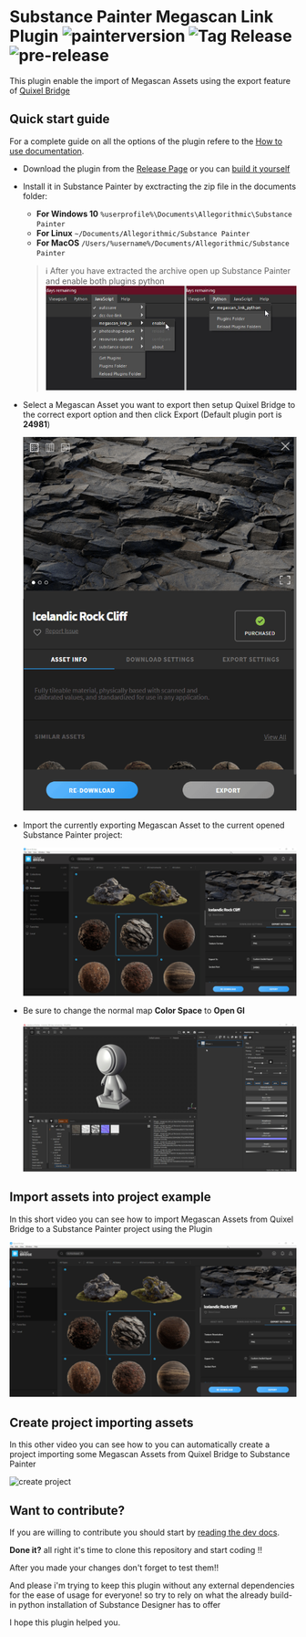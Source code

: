 
# Substance Painter Megascan Link Plugin ![painterversion](https://img.shields.io/badge/painter%20version-2020.1.2%20(6.1.2)-green) ![Tag Release](https://github.com/Raider-Arts/painter-megascan-link/workflows/Tag%20Release/badge.svg) ![pre-release](https://github.com/Raider-Arts/painter-megascan-link/workflows/pre-release/badge.svg)
This plugin enable the import of Megascan Assets using the export feature of [Quixel Bridge](https://quixel.com/bridge)

## Quick start guide

For a complete guide on all the options of the plugin refere to the [How to use documentation](https://painter-megascan-link.readthedocs.io/en/latest/?badge=latest).

 - Download the plugin from the [Release Page](https://github.com/Raider-Arts/painter-megascan-link/releases) or you can [build it yourself](todoaddlink.todo)

 - Install it in Substance Painter by exctracting the zip file in the documents folder:

	- **For Windows 10** ``%userprofile%\Documents\Allegorithmic\Substance Painter``
	- **For Linux** ``~/Documents/Allegorithmic/Substance Painter``
	- **For MacOS** ``/Users/%username%/Documents/Allegorithmic/Substance Painter``

    > :information_source: After you have extracted the archive open up Substance Painter and enable both plugins python 
	> ![enable plugins](doc/_static/enable_plugins.jpg)

 - Select a Megascan Asset you want to export then setup Quixel Bridge to the correct export option and then click Export (Default plugin port is **24981**)

    ![bridge export](doc/_static/bridge_setup.gif)

 - Import the currently exporting Megascan Asset to the current opened Substance Painter project:

    ![painter import](doc/_static/simple_import.gif)

 - Be sure to change the normal map **Color Space** to **Open Gl**

 	![color space](doc/_static/color_space.gif)

## Import assets into project example
In this short video you can see how to import Megascan Assets from Quixel Bridge to a Substance Painter project using the Plugin

![painter import](doc/_static/simple_import.gif)

## Create project importing assets
In this other video you can see how to you can automatically create a project importing some Megascan Assets from Quixel Bridge to Substance Painter

![create project](doc/_static/project_creation.gif)

## Want to contribute?
If you are willing to contribute you should start by [reading the dev docs](https://megascan-link.readthedocs.io/en/latest/).

**Done it?** all right it's time to clone this repository and start coding !!

After you made your changes don't forget to test them!! 

And please i'm trying to keep this plugin without any external dependencies for the ease of usage for everyone! so try to rely on what the already build-in python installation of Substance Designer has to offer

I hope this plugin helped you. 
